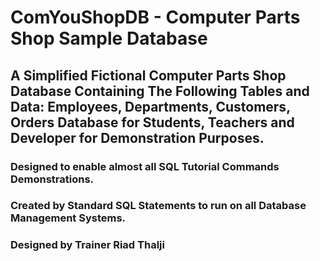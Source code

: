 # ComYouShopDB - Computer Parts Shop Sample Database
## A Simplified Fictional Computer Parts Shop Database Containing The Following Tables and Data: Employees, Departments, Customers, Orders Database for Students, Teachers and Developer for Demonstration Purposes.
### Designed to enable almost all SQL Tutorial Commands Demonstrations.
### Created by Standard SQL Statements to run on all Database Management Systems.
### Designed by Trainer Riad Thalji
